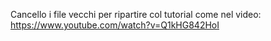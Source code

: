 Cancello i file vecchi per ripartire col tutorial come nel video: https://www.youtube.com/watch?v=Q1kHG842HoI


